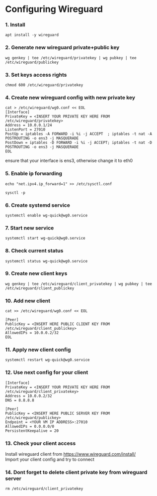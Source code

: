 # Configuring Wireguard

### 1. Install
```
apt install -y wireguard
```
### 2. Generate new wireguard private+public key
```
wg genkey | tee /etc/wireguard/privatekey | wg pubkey | tee /etc/wireguard/publickey
```
### 3. Set keys access rights
```
chmod 600 /etc/wireguard/privatekey
```
### 4. Create new wireguard config with new private key
```
cat > /etc/wireguard/wg0.conf << EOL
[Interface]
PrivateKey = <INSERT YOUR PRIVATE KEY HERE FROM /etc/wireguard/privatekey>
Address = 10.0.0.1/24
ListenPort = 27010
PostUp = iptables -A FORWARD -i %i -j ACCEPT  ; iptables -t nat -A POSTROUTING -o ens3 -j MASQUERADE
PostDown = iptables -D FORWARD -i %i -j ACCEPT; iptables -t nat -D POSTROUTING -o ens3 -j MASQUERADE
EOL
```
ensure that your interface is ens3, otherwise change it to eth0
### 5. Enable ip forwarding
```
echo "net.ipv4.ip_forward=1" >> /etc/sysctl.conf
```
```
sysctl -p
```
### 6. Create systemd service
```
systemctl enable wg-quick@wg0.service
```
### 7. Start new service
```
systemctl start wg-quick@wg0.service
```
### 8. Check current status
```
systemctl status wg-quick@wg0.service
```
### 9. Create new client keys
```
wg genkey | tee /etc/wireguard/client_privatekey | wg pubkey | tee /etc/wireguard/client_publickey
```
### 10. Add new client
```
cat >> /etc/wireguard/wg0.conf << EOL

[Peer]
PublicKey = <INSERT HERE PUBLIC CLIENT KEY FROM /etc/wireguard/client_publickey>
AllowedIPs = 10.0.0.2/32
EOL
```
### 11. Apply new client config
```
systemctl restart wg-quick@wg0.service
```
### 12. Use next config for your client
```
[Interface]
PrivateKey = <INSERT YOUR PRIVATE KEY HERE FROM /etc/wireguard/client_privatekey>
Address = 10.0.0.2/32
DNS = 8.8.8.8

[Peer]
PublicKey = <INSERT HERE PUBLIC SERVER KEY FROM /etc/wireguard/publickey>
Endpoint = <YOUR VM IP ADDRESS>:27010
AllowedIPs = 0.0.0.0/0
PersistentKeepalive = 20
```
### 13. Check your client access
Install wireguard client from https://www.wireguard.com/install/<br>
Import your client config and try to connect<br>

### 14. Dont forget to delete client private key from wireguard server
```
rm /etc/wireguard/client_privatekey
```